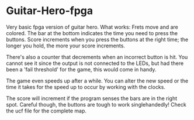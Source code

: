 # Guitar-Hero-fpga
Very basic fpga version of guitar hero. 
What works: Frets move and are colored. The bar at the bottom indicates the time you need to press the buttons.
Score increments when you press the buttons at the right time; the longer you hold, the more your score increments.

There's also a counter that decrements when an incorrect button is hit. You cannot see it since the output is not connected to the LEDs, but had there been a 'fail threshold' for the game, this would come in handy.

The game even speeds up after a while. You can alter the new speed or the time it takes for the speed up to occur by working with the clocks.

The score will increment if the program senses the bars are in the right spot. 
Careful though, the buttons are tough to work singlehandedly! Check the ucf file for the complete map.




